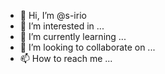- 👋 Hi, I’m @s-irio
- 👀 I’m interested in ...
- 🌱 I’m currently learning ...
- 💞️ I’m looking to collaborate on ...
- 📫 How to reach me ...

<!---
s-irio/s-irio is a ✨ special ✨ repository because its `README.md` (this file) appears on your GitHub profile.
You can click the Preview link to take a look at your changes.
--->
